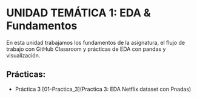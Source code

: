 # UNIDAD TEMÁTICA 1: EDA & Fundamentos

En esta unidad trabajamos los fundamentos de la asignatura, el flujo de trabajo con GitHub Classroom y prácticas de EDA con pandas y visualización.

## Prácticas: 

- Práctica 3 [01-Practica_3](Practica 3: EDA Netflix dataset con Pnadas)

